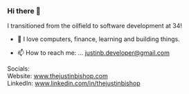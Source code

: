 ### Hi there 👋

I transitioned from the oilfield to software development at 34!

- 🔭 I love computers, finance, learning and building things.

- 📫 How to reach me: ... justinb.developer@gmail.com

Socials:   
Website: www.thejustinbishop.com   
LinkedIn: www.linkedin.com/in/thejustinbishop

